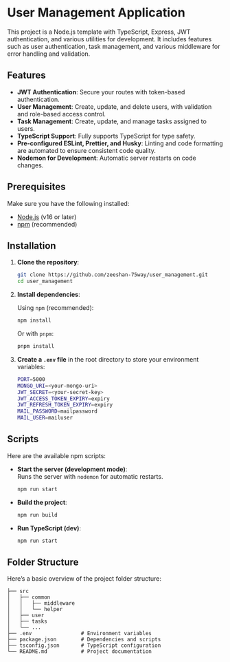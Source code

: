 # User Management Application

This project is a Node.js template with TypeScript, Express, JWT authentication, and various utilities for development. It includes features such as user authentication, task management, and various middleware for error handling and validation.

## Features

- **JWT Authentication**: Secure your routes with token-based authentication.
- **User Management**: Create, update, and delete users, with validation and role-based access control.
- **Task Management**: Create, update, and manage tasks assigned to users.
- **TypeScript Support**: Fully supports TypeScript for type safety.
- **Pre-configured ESLint, Prettier, and Husky**: Linting and code formatting are automated to ensure consistent code quality.
- **Nodemon for Development**: Automatic server restarts on code changes.

## Prerequisites

Make sure you have the following installed:

- [Node.js](https://nodejs.org/en/) (v16 or later)
- [npm](https://www.npmjs.com/) (recommended)

## Installation

1.  **Clone the repository**:

    ```bash
    git clone https://github.com/zeeshan-75way/user_management.git
    cd user_management
    ```

2.  **Install dependencies**:

    Using `npm` (recommended):

    ```bash
    npm install
    ```

    Or with `pnpm`:

    ```bash
    pnpm install
    ```

3.  **Create a `.env` file** in the root directory to store your environment variables:

    ```bash
    PORT=5000
    MONGO_URI=<your-mongo-uri>
    JWT_SECRET=<your-secret-key>
    JWT_ACCESS_TOKEN_EXPIRY=expiry
    JWT_REFRESH_TOKEN_EXPIRY=expiry
    MAIL_PASSWORD=mailpassword
    MAIL_USER=mailuser
    ```

## Scripts

Here are the available npm scripts:

- **Start the server (development mode)**:  
  Runs the server with `nodemon` for automatic restarts.

  ```bash
  npm run start
  ```

- **Build the project**:

  ```bash
  npm run build
  ```

- **Run TypeScript (dev)**:

  ```bash
  npm run start
  ```

## Folder Structure

Here’s a basic overview of the project folder structure:

```
├── src
│   ├── common
│   │   ├── middleware
│   │   └── helper
│   ├── user
│   ├── tasks
│   └── ...
├── .env                # Environment variables
├── package.json        # Dependencies and scripts
├── tsconfig.json       # TypeScript configuration
└── README.md           # Project documentation
```
